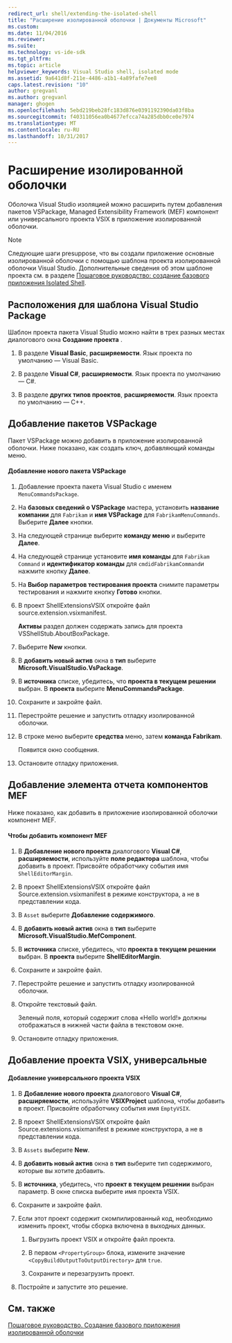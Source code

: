 ```yaml
---
redirect_url: shell/extending-the-isolated-shell
title: "Расширение изолированной оболочки | Документы Microsoft"
ms.custom: 
ms.date: 11/04/2016
ms.reviewer: 
ms.suite: 
ms.technology: vs-ide-sdk
ms.tgt_pltfrm: 
ms.topic: article
helpviewer_keywords: Visual Studio shell, isolated mode
ms.assetid: 9a641d8f-211e-4486-a1b1-4a89fafe7ee8
caps.latest.revision: "10"
author: gregvanl
ms.author: gregvanl
manager: ghogen
ms.openlocfilehash: 5ebd219beb28fc183d876e0391192390da03f8ba
ms.sourcegitcommit: f40311056ea0b4677efcca74a285dbb0ce0e7974
ms.translationtype: MT
ms.contentlocale: ru-RU
ms.lasthandoff: 10/31/2017
---
```

# <a name="extending-the-isolated-shell"></a>Расширение изолированной оболочки
Оболочка Visual Studio изоляцией можно расширить путем добавления пакетов VSPackage, Managed Extensibility Framework (MEF) компонент или универсального проекта VSIX в приложение изолированной оболочки.  
  
> [!NOTE]
>  Следующие шаги presuppose, что вы создали приложение основные изолированной оболочки с помощью шаблона проекта изолированной оболочки Visual Studio. Дополнительные сведения об этом шаблоне проекта см. в разделе [Пошаговое руководство: создание базового приложения Isolated Shell](../extensibility/walkthrough-creating-a-basic-isolated-shell-application.md).  
  
## <a name="locations-for-the-visual-studio-package-project-template"></a>Расположения для шаблона Visual Studio Package  
 Шаблон проекта пакета Visual Studio можно найти в трех разных местах диалогового окна **Создание проекта** .  
  
1.  В разделе **Visual Basic**, **расширяемости**. Язык проекта по умолчанию — Visual Basic.  
  
2.  В разделе **Visual C#**, **расширяемости**. Язык проекта по умолчанию — C#.  
  
3.  В разделе **других типов проектов**, **расширяемости**. Язык проекта по умолчанию — C++.  
  
## <a name="adding-a-vspackage"></a>Добавление пакетов VSPackage  
 Пакет VSPackage можно добавить в приложение изолированной оболочки. Ниже показано, как создать ключ, добавляющий команды меню.  
  
#### <a name="to-add-a-new-vspackage"></a>Добавление нового пакета VSPackage  
  
1.  Добавление проекта пакета Visual Studio с именем `MenuCommandsPackage`.  
  
2.  На **базовых сведений о VSPackage** мастера, установить **название компании** для `Fabrikam` и **имя VSPackage** для `FabrikamMenuCommands`. Выберите **Далее** кнопки.  
  
3.  На следующей странице выберите **команду меню** и выберите **Далее**.  
  
4.  На следующей странице установите **имя команды** для `Fabrikam Command` и **идентификатор команды** для `cmdidFabrikamCommand`и нажмите кнопку **Далее**.  
  
5.  На **Выбор параметров тестирования проекта** снимите параметры тестирования и нажмите кнопку **Готово** кнопки.  
  
6.  В проект ShellExtensionsVSIX откройте файл source.extension.vsixmanifest.  
  
     **Активы** раздел должен содержать запись для проекта VSShellStub.AboutBoxPackage.  
  
7.  Выберите **New** кнопки.  
  
8.  В **добавить новый актив** окна в **тип** выберите **Microsoft.VisualStudio.VsPackage**.  
  
9. В **источника** списке, убедитесь, что **проекта в текущем решении** выбран. В **проекта** выберите **MenuCommandsPackage**.  
  
10. Сохраните и закройте файл.  
  
11. Перестройте решение и запустить отладку изолированной оболочки.  
  
12. В строке меню выберите **средства** меню, затем **команда Fabrikam**.  
  
     Появится окно сообщения.  
  
13. Остановите отладку приложения.  
  
## <a name="adding-a-mef-component-part"></a>Добавление элемента отчета компонентов MEF  
 Ниже показано, как добавить в приложение изолированной оболочки компонент MEF.  
  
#### <a name="to-add-a-mef-component"></a>Чтобы добавить компонент MEF  
  
1.  В **Добавление нового проекта** диалогового **Visual C#**, **расширяемости**, используйте **поле редактора** шаблона, чтобы добавить в проект. Присвойте обработчику события имя `ShellEditorMargin`.  
  
2.  В проект ShellExtensionsVSIX откройте файл Source.extension.vsixmanifest в режиме конструктора, а не в представлении кода.  
  
3.  В `Asset` выберите **Добавление содержимого**.  
  
4.  В **добавить новый актив** окна в **тип** выберите **Microsoft.VisualStudio.MefComponent**.  
  
5.  В **источника** списке, убедитесь, что **проекта в текущем решении** выбран. В **проекта** выберите **ShellEditorMargin**.  
  
6.  Сохраните и закройте файл.  
  
7.  Перестройте решение и запустить отладку изолированной оболочки.  
  
8.  Откройте текстовый файл.  
  
     Зеленый поля, который содержит слова «Hello world!» должны отображаться в нижней части файла в текстовом окне.  
  
9. Остановите отладку приложения.  
  
## <a name="adding-a-generic-vsix-project"></a>Добавление проекта VSIX, универсальные  
  
#### <a name="to-add-a-generic-vsix-project"></a>Добавление универсального проекта VSIX  
  
1.  В **Добавление нового проекта** диалогового **Visual C#**, **расширяемости**, используйте **VSIXProject** шаблона, чтобы добавить в проект. Присвойте обработчику события имя `EmptyVSIX`.  
  
2.  В проект ShellExtensionsVSIX откройте файл Source.extensions.vsixmanifest в режиме конструктора, а не в представлении кода.  
  
3.  В `Assets` выберите **New**.  
  
4.  В **добавить новый актив** окна в **тип** выберите тип содержимого, которые вы хотите добавить.  
  
5.  В **источника**, убедитесь, что **проект в текущем решении** выбран параметр. В окне списка выберите имя проекта VSIX.  
  
6.  Сохраните и закройте файл.  
  
7.  Если этот проект содержит скомпилированный код, необходимо изменить проект, чтобы сборка включена в выходных данных.  
  
    1.  Выгрузить проект VSIX и откройте файл проекта.  
  
    2.  В первом `<PropertyGroup>` блока, измените значение `<CopyBuildOutputToOutputDirectory>` для `true`.  
  
    3.  Сохраните и перезагрузить проект.  
  
8.  Постройте и запустите это решение.  
  
## <a name="see-also"></a>См. также  
 [Пошаговое руководство. Создание базового приложения изолированной оболочки](../extensibility/walkthrough-creating-a-basic-isolated-shell-application.md)